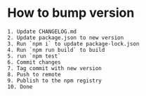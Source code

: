 # How to bump version

    1. Update CHANGELOG.md
    2. Update package.json to new version
    3. Run `npm i` to update package-lock.json
    4. Run `npm run build` to build
    5. run `npm test`
    6. Commit changes
    7. Tag commit with new version
    8. Push to remote
    9. Publish to the npm registry
    10. Done

